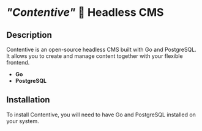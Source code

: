 # _"Contentive"_ 📖 Headless CMS

## **Description**

Contentive is an open-source headless CMS built with Go and PostgreSQL. It allows you to create and manage content together with your flexible frontend.

- **Go**
- **PostgreSQL**

## **Installation**

To install Contentive, you will need to have Go and PostgreSQL installed on your system.
